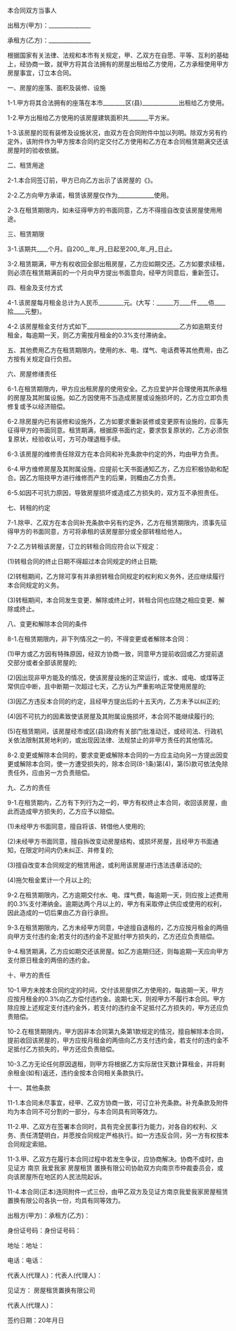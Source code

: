 
 


本合同双方当事人　　


出租方(甲方)：_______________ 



承租方(乙方)：_______________ 



根据国家有关法律、法规和本市有关规定，甲、乙双方在自愿、平等、互利的基础上，经协商一致，就甲方将其合法拥有的房屋出租给乙方使用，乙方承租使用甲方房屋事宜，订立本合同。


一、房屋的座落、面积及装修、设施


1-1.甲方将其合法拥有的座落在本市________区(县)_____________出租给乙方使用。


1-2.甲方出租给乙方使用的该房屋建筑面积共_______平方米。


1-3.该房屋的现有装修及设施状况，由双方在合同附件中加以列明。除双方另有约定外，该附件作为甲方按本合同约定交付乙方使用和乙方在本合同租赁期满交还该房屋时的验收依据。


二、租赁用途


2-1.本合同签订前，甲方已向乙方出示了该房屋的《》。


2-2.乙方向甲方承诺，租赁该房屋仅作为_____________使用。


2-3.在租赁期限内，如未征得甲方的书面同意，乙方不得擅自改变该房屋使用用途。


三、租赁期限


3-1.该期共____个月。自200__年_月_日起至200_年_月_日止。


3-2.租赁期满，甲方有权收回全部出租房屋，乙方应如期交还。乙方如要求续租，则必须在租赁期满前的一个月向甲方提出书面意向，经甲方同意后，重新签订。


四、租金及支付方式


4-1.该房屋每月租金总计为人民币_________元。(大写：______万____仟____佰____拾____元整)。


4-2.该房屋租金支付方式如下_________________________________乙方如逾期支付租金，每逾期一天，则乙方需按月租金的0.3%支付滞纳金。


五、其他费用乙方在租赁期限内，使用的水、电、煤气、电话费等其他费用，由乙方按有关规定自行负担。


六、房屋修缮责任


6-1.在租赁期限内，甲方应出租房屋的使用安全。乙方应爱护并合理使用其所承租的房屋及其附属设施。如乙方因使用不当造成房屋或设施损坏的，乙方应立即负责修复或予以经济赔偿。


6-2.除房屋内已有装修和设施外，乙方如要求重新装修或变更原有设施的，应事先征得甲方的书面同意。租赁期满，根据原书面约定，要求恢复原状的，乙方必须恢复原状，经验收认可，方可办理退租手续。


6-3.该房屋的维修责任除双方在本合同和补充条款中约定的外，均由甲方负责。


6-4.甲方维修房屋及其附属设施，应提前七天书面通知乙方，乙方应积极协助和配合。因乙方阻挠甲方进行维修而产生的后果，则概由乙方负责。


6-5.如因不可抗力原因，导致房屋损坏或造成乙方损失的，双方互不承担责任。


七、转租的约定


7-1.除甲、乙双方在本合同补充条款中另有约定外，乙方在租赁期限内，须事先征得甲方的书面同意，方可将承租的该房屋部分或全部转租给他人。


7-2.乙方转租该房屋，订立的转租合同应符合以下规定：


(1)转租合同的终止日期不得超过本合同规定的终止日期;


(2)转租期间，乙方除可享有并承担转租合同规定的权利和义务外，还应继续履行本合同规定的义务。


(3)转租期间，本合同发生变更、解除或终止时，转租合同也应随之相应变更、解除或终止。


八、变更和解除本合同的条件


8-1.在租赁期限内，非下列情况之一的，不得变更或者解除本合同：


(1)甲方或乙方因有特殊原因，经双方协商一致，同意甲方提前收回或乙方提前退交部分或者全部该房屋的;


(2)因出现非甲方能及的情况，使该房屋设施的正常运行，或水、或电、或煤等正常供应中断，且中断期一次超过七天，乙方认为严重影响正常使用房屋的;


(3)因乙方违反本合同的约定，且经甲方提出后的十五天内，乙方未予以纠正的;


(4)因不可抗力的因素致使该房屋及其附属设施损坏，本合同不能继续履行的;


(5)在租赁期间，该房屋经市或区(县)政府有关部门批准动迁，或经司法、行政机关依法限制其房地利的，或出现因法律、法规禁止的非甲方责任的其他情况。


8-2.变更或解除本合同的，要求变更或解除本合同的一方应主动向另一方提出因变更或解除本合同，使一方遭受损失的，除本合同(8-1条)第(4)，第(5)款可依法免除责任外，应由另一方负责赔偿。


九、乙方的责任


9-1.在租赁期内，乙方有下列行为之一的，甲方有权终止本合同，收回该房屋，由此而造成甲方损失的，乙方应予以赔偿。


(1)未经甲方书面同意，擅自将该、转借他人使用的;


(2)未经甲方书面同意，擅自拆改变动房屋结构，或损坏房屋，且经甲方书面通知，在限定时间内仍未纠正、并修复的;


(3)擅自改变本合同规定的租赁用途，或利用该房屋进行违法违章活动的;


(4)拖欠租金累计一个月以上的;


9-2.在租赁期限内，乙方逾期交付水、电、煤气费，每逾期一天，则应按上述费用的0.3%支付滞纳金。逾期达两个月以上的，甲方有采取停止供应或使用的权利，因此造成的一切后果由乙方自行承担。


9-3.在租赁期限内，乙方未经甲方同意，中途擅自退租的，乙方应按月租金的两倍向甲方支付违约金;若支付的违约金不足抵付甲方损失的，乙方还应负责赔偿。


9-4.租赁期满，乙方应如期交还该房屋。如乙方逾期归还，则每逾期一天应向甲方支付原日租金的两倍的违约金。


十、甲方的责任


10-1.甲方未按本合同约定的时间，交付该房屋供乙方使用的，每逾期一天，甲方应按月租金的0.3%向乙方偿付违约金。逾期七天，则视甲方不履行本合同。甲方除应按上述规定支付违约金外，若支付的违约金不足抵付乙方损失的，甲方还应负责赔偿。


10-2.在租赁期限内，甲方因非本合同第九条第1款规定的情况，擅自解除本合同，提前收回该房屋的，甲方应按月租金的两倍向乙方支付违约金，若支付的违约金不足抵付乙方损失的，甲方还应负责赔偿。


10-3.乙方无论任何原因退租，则甲方将根据乙方实际居住天数计算租金，并将剩余租金(如有)返还，违约金按本合同相关条款执行。


十一、其他条款


11-1.本合同未尽事宜，经甲、乙双方协商一致，可订立补充条款。补充条款及附件均为本合同不可分割的一部分，与本合同具有同等效力。


11-2.甲、乙双方在签署本合同时，具有完全民事行为能力，对各自的权利、义务、责任清楚明白，并愿按合同规定严格执行。如一方违反合同，另一方有权按本合同规定索赔。


11-3.甲、乙双方在履行本合同过程中若发生争议，应协商解决。协商不成时，由见证方
南京
我爱我家
房屋租赁
置换有限公司协助双方向南京市仲裁委员会，或向该房屋所在地区的人民法院起诉。


11-4.本合同(正本)连同附件一式三份，由甲乙双方及见证方南京我爱我家房屋租赁置换有限公司各执一份，均具有同等效力。


出租方(甲方)：承租方(乙方)：


身份证号码：身份证号码：


地址：地址：


电话：电话：


代表人(代理人)：代表人(代理人)：


见证方：     房屋租赁置换有限公司


代表人(代理人)：


签约日期：20年月日
 


 

 
 
 
 
 
  


  
 

  


  


  
 
 
 
 

